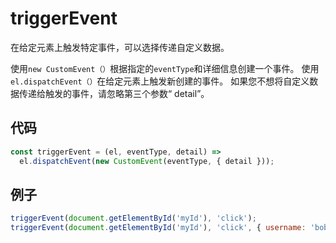 # triggerEvent

在给定元素上触发特定事件，可以选择传递自定义数据。

使用`new CustomEvent（）`根据指定的`eventType`和详细信息创建一个事件。
使用`el.dispatchEvent（）`在给定元素上触发新创建的事件。
如果您不想将自定义数据传递给触发的事件，请忽略第三个参数“ detail”。

## 代码

```js
const triggerEvent = (el, eventType, detail) =>
  el.dispatchEvent(new CustomEvent(eventType, { detail }));
```

## 例子

```js
triggerEvent(document.getElementById('myId'), 'click');
triggerEvent(document.getElementById('myId'), 'click', { username: 'bob' });
```
